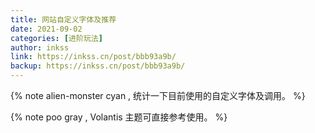 ```yaml
---
title: 网站自定义字体及推荐
date: 2021-09-02
categories: [进阶玩法]
author: inkss
link: https://inkss.cn/post/bbb93a9b/
backup: https://inkss.cn/post/bbb93a9b/
---
```


{% note alien-monster cyan , 统计一下目前使用的自定义字体及调用。 %}

{% note poo gray , Volantis 主题可直接参考使用。 %}


<!-- more -->
